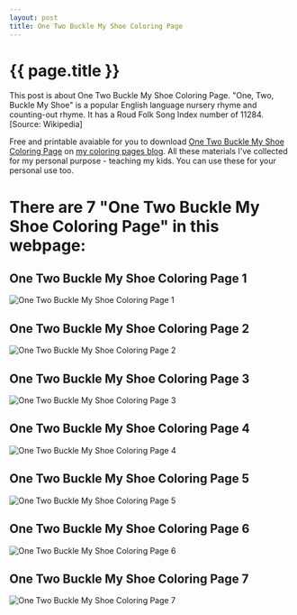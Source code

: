 ```yaml
---
layout: post
title: One Two Buckle My Shoe Coloring Page
---
```


{{ page.title }}
================

This post is about One Two Buckle My Shoe Coloring Page. \"One, Two, Buckle My Shoe\" is a popular English language nursery rhyme and counting-out rhyme. It has a Roud Folk Song Index number of 11284. [Source: Wikipedia]

Free and printable avaiable for you to download [One Two Buckle My Shoe Coloring Page](https://coloring-pages.github.io/2022/1/13/One-Two-Buckle-My-Shoe-Coloring-Page.html) on [my coloring pages blog](https://coloring-pages.github.io/). All these materials I've collected for my personal purpose - teaching my kids. You can use these for your personal use too.

# **There are 7 "One Two Buckle My Shoe Coloring Page" in this webpage:**

## One Two Buckle My Shoe Coloring Page 1

![One Two Buckle My Shoe Coloring Page 1](https://coloring-pages.github.io/coloring-pages/One-Two-Buckle-My-Shoe-Coloring-Page-1.png)

<script async src="https://pagead2.googlesyndication.com/pagead/js/adsbygoogle.js?client=ca-pub-6753140515841889" crossorigin="anonymous"></script> <ins class="adsbygoogle" style="display:block" data-ad-format="autorelaxed" data-ad-client="ca-pub-6753140515841889" data-ad-slot="5405745125"></ins><script>(adsbygoogle = window.adsbygoogle || []).push({}); </script>

## One Two Buckle My Shoe Coloring Page 2

![One Two Buckle My Shoe Coloring Page 2](https://coloring-pages.github.io/coloring-pages/One-Two-Buckle-My-Shoe-Coloring-Page-2.png)

## One Two Buckle My Shoe Coloring Page 3

![One Two Buckle My Shoe Coloring Page 3](https://coloring-pages.github.io/coloring-pages/One-Two-Buckle-My-Shoe-Coloring-Page-3.png)

## One Two Buckle My Shoe Coloring Page 4

![One Two Buckle My Shoe Coloring Page 4](https://coloring-pages.github.io/coloring-pages/One-Two-Buckle-My-Shoe-Coloring-Page-4.png)

## One Two Buckle My Shoe Coloring Page 5

![One Two Buckle My Shoe Coloring Page 5](https://coloring-pages.github.io/coloring-pages/One-Two-Buckle-My-Shoe-Coloring-Page-5.png)

## One Two Buckle My Shoe Coloring Page 6

![One Two Buckle My Shoe Coloring Page 6](https://coloring-pages.github.io/coloring-pages/One-Two-Buckle-My-Shoe-Coloring-Page-6.png)

## One Two Buckle My Shoe Coloring Page 7

![One Two Buckle My Shoe Coloring Page 7](https://coloring-pages.github.io/coloring-pages/One-Two-Buckle-My-Shoe-Coloring-Page-7.png)

<script async src="https://pagead2.googlesyndication.com/pagead/js/adsbygoogle.js?client=ca-pub-6753140515841889" crossorigin="anonymous"></script> <ins class="adsbygoogle" style="display:block" data-ad-format="autorelaxed" data-ad-client="ca-pub-6753140515841889" data-ad-slot="5405745125"></ins><script>(adsbygoogle = window.adsbygoogle || []).push({}); </script>

